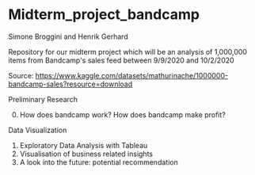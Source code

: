 # Midterm_project_bandcamp

Simone Broggini and Henrik Gerhard

Repository for our midterm project which will be an analysis of 1,000,000 items from Bandcamp's sales feed between 9/9/2020 and 10/2/2020

Source: https://www.kaggle.com/datasets/mathurinache/1000000-bandcamp-sales?resource=download

Preliminary Research

0. How does bandcamp work? How does bandcamp make profit?

Data Visualization 

1. Exploratory Data Analysis with Tableau
2. Visualisation of business related insights
3. A look into the future: potential recommendation
